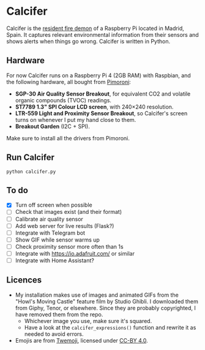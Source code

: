 # Calcifer

Calcifer is the [resident fire demon](https://howlscastle.fandom.com/wiki/Calcifer) of a Raspberry Pi located in Madrid, Spain. It captures relevant environmental information from their sensors and shows alerts when things go wrong. Calcifer is written in Python.

## Hardware

For now Calcifer runs on a Raspberry Pi 4 (2GB RAM) with Raspbian, and the following hardware, all bought from [Pimoroni](https://shop.pimoroni.com/):

- **SGP-30 Air Quality Sensor Breakout**, for equivalent CO2 and volatile organic compounds (TVOC) readings.
- **ST7789 1.3" SPI Colour LCD screen**, with 240×240 resolution.
- **LTR-559 Light and Proximity Sensor Breakout**, so Calcifer's screen turns on whenever I put my hand close to them.
- **Breakout Garden** (I2C + SPI).

Make sure to install all the drivers from Pimoroni.

## Run Calcifer

`python calcifer.py`

## To do

- [x] Turn off screen when possible
- [ ] Check that images exist (and their format)
- [ ] Calibrate air quality sensor
- [ ] Add web server for live results (Flask?)
- [ ] Integrate with Telegram bot
- [ ] Show GIF while sensor warms up
- [ ] Check proximity sensor more often than 1s
- [ ] Integrate with https://io.adafruit.com/ or similar
- [ ] Integrate with Home Assistant?

## Licences

- My installation makes use of images and animated GIFs from the "Howl's Moving Castle" feature film by Studio Ghibli. I downloaded them from Giphy, Tenor, or elsewhere. Since they are probably copyrighted, I have removed them from the repo.
  - Whichever image you use, make sure it's squared.
  - Have a look at the `calcifer_expressions()` function and rewrite it as needed to avoid errors.
- Emojis are from [Twemoji](https://twemoji.twitter.com/), licensed under [CC-BY 4.0](https://creativecommons.org/licenses/by/4.0/).
